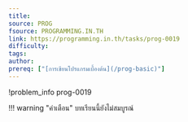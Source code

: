 ```yaml
---
title: 
source: PROG
fsource: PROGRAMMING.IN.TH
link: https://programming.in.th/tasks/prog-0019
difficulty: 
tags: 
author: 
prereq: ["[การเขียนโปรแกรมเบื้องต้น](/prog-basic)"]
---
```


!problem_info prog-0019

!!! warning "คำเตือน"
    บทเรียนนี้ยังไม่สมบูรณ์